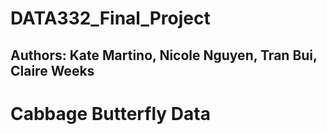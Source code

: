 # DATA332_Final_Project
## Authors: Kate Martino, Nicole Nguyen, Tran Bui, Claire Weeks

# Cabbage Butterfly Data
